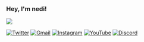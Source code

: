 ### Hey, I'm nedi!
<a href="https://github.com/antonkomarev/github-profile-views-counter">
  <img src="https://komarev.com/ghpvc/?username=n3di&color=ff5adb">
</a>

[![Twitter](https://img.shields.io/badge/Twitter-%231DA1F2.svg?style=for-the-badge&logo=Twitter&logoColor=white)](https://twitter.com/atypicalmichas)
[![Gmail](https://img.shields.io/badge/%20-Send%20Mail-black?color=14171A&labelColor=ef5350&logo=gmail&logoColor=ffffff&style=for-the-badge)](mailto:hello@nedi.me)
[![Instagram](https://img.shields.io/badge/Instagram-%23E4405F.svg?style=for-the-badge&logo=Instagram&logoColor=white)](https://www.instagram.com/atypicalmichas/)
[![YouTube](https://img.shields.io/badge/YouTube-%23FF0000.svg?style=for-the-badge&logo=YouTube&logoColor=white)](https://www.youtube.com/channel/UCsdRhZ8q6BI5vB_7DkpoRpA)
[![Discord](https://img.shields.io/badge/Discord-%235865F2.svg?style=for-the-badge&logo=discord&logoColor=white)](https://discord.gg/user/838095699169378325)
